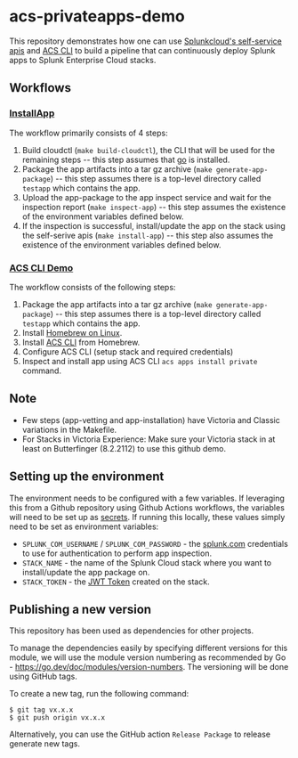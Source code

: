 # acs-privateapps-demo

This repository demonstrates how one can use [Splunkcloud's self-service apis](https://www.splunk.com/en_us/blog/platform/splunk-cloud-self-service-announcing-the-new-admin-config-service-api.html) and [ACS CLI](https://docs.splunk.com/Documentation/SplunkCloud/latest/Config/ACSCLI) to build a pipeline that can continuously deploy Splunk apps to Splunk Enterprise Cloud stacks.

## Workflows

### [InstallApp](./.github/workflows/main.yml)
The workflow primarily consists of 4 steps:
1. Build cloudctl (`make build-cloudctl`), the CLI that will be used for the remaining steps -- this step assumes that [go](https://golang.org) is installed.
1. Package the app artifacts into a tar gz archive (`make generate-app-package`) -- this step assumes there is a top-level directory called `testapp` which contains the app.
1. Upload the app-package to the app inspect service and wait for the inspection report (`make inspect-app`) -- this step assumes the existence of the environment variables defined below.
1. If the inspection is successful, install/update the app on the stack using the self-serive apis (`make install-app`) -- this step also assumes the existence of the environment variables defined below.

### [ACS CLI Demo](./.github/workflows/acs-demo.yml)
The workflow consists of the following steps:
1.  Package the app artifacts into a tar gz archive (`make generate-app-package`) -- this step assumes there is a top-level directory called `testapp` which contains the app.
2. Install [Homebrew on Linux](https://docs.brew.sh/Homebrew-on-Linux).
3. Install [ACS CLI](https://docs.splunk.com/Documentation/SplunkCloud/latest/Config/ACSCLI#Install_or_upgrade_the_ACS_CLI) from Homebrew.
4. Configure ACS CLI (setup stack and required credentials)
5. Inspect and install app using ACS CLI `acs apps install private` command.


## Note
* Few steps (app-vetting and app-installation) have Victoria and Classic variations in the Makefile.
* For Stacks in Victoria Experience: Make sure your Victoria stack in at least on Butterfinger (8.2.2112) to use this github demo.

## Setting up the environment
The environment needs to be configured with a few variables. If leveraging this from a Github repository using Github Actions workflows, the variables will need to be set up as [secrets](https://docs.github.com/en/actions/security-guides/encrypted-secrets). If running this locally, these values simply need to be set as environment variables:
* `SPLUNK_COM_USERNAME` / `SPLUNK_COM_PASSWORD` - the [splunk.com](https://login.splunk.com/) credentials to use for authentication to perform app inspection.
* `STACK_NAME` - the name of the Splunk Cloud stack where you want to install/update the app package on.
* `STACK_TOKEN` - the [JWT Token](https://docs.splunk.com/Documentation/Splunk/latest/Security/Setupauthenticationwithtokens) created on the stack.


## Publishing a new version
This repository has been used as dependencies for other projects.

To manage the dependencies easily by specifying different versions for this module, we will use the module version numbering as recommended by Go - https://go.dev/doc/modules/version-numbers. The versioning will be done using GitHub tags.

To create a new tag, run the following command:
```shell
$ git tag vx.x.x
$ git push origin vx.x.x
```

Alternatively, you can use the GitHub action `Release Package` to release generate new tags.